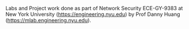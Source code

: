 Labs and Project work done as part of Network Security ECE-GY-9383 at New York University (https://engineering.nyu.edu) by Prof Danny Huang (https://mlab.engineering.nyu.edu). 
